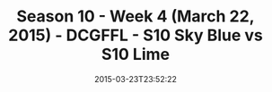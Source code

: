 ---
title: Season 10 - Week 4 (March 22, 2015) - DCGFFL - S10 Sky Blue vs S10 Lime
teams-score:
- team: _teams/s10-sky-blue.md
  score: 25
- team: _teams/s10-lime.md
  score: 22
mvp: Kyle B. (Sky Blue), Dan C. (Lime)
game-ball: N/A
season: 10
week: 0
date: '2015-03-23T23:52:22'
pageid: season-10-week-four-4443-vs-4429
---